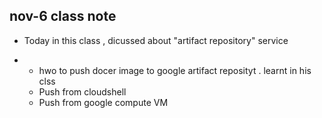 ## nov-6 class note

* Today in this class , dicussed about "artifact repository" service

* * hwo to push docer image to google artifact reposityt . learnt in his clss
  * Push from cloudshell
  * Push from google compute VM
